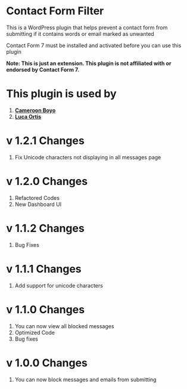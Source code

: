 # Contact Form Filter
This is a WordPress plugin that helps prevent a contact form from submitting if it contains words or email marked as unwanted

Contact Form 7 must be installed and activated before you can use this plugin
<br>

<b>Note: This is just an extension. This plugin is not affiliated with or endorsed by Contact Form 7.</b>

# This plugin is used by
1. **[Cameroon Boyo](https://cameroonboyo.com)**
2. **[Luca Ortis](http://lucaortis.com/)**

# v 1.2.1 Changes
1. Fix Unicode characters not displaying in all messages page

# v 1.2.0 Changes
1. Refactored Codes
2. New Dashboard UI

# v 1.1.2 Changes
1. Bug Fixes

# v 1.1.1 Changes
1. Add support for unicode characters

# v 1.1.0 Changes
1. You can now view all blocked messages
2. Optimized Code
3. Bug fixes

# v 1.0.0 Changes
1. You can now block messages and emails from submitting

